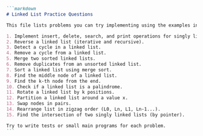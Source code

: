 ````markdown name=questions.md
```markdown
# Linked List Practice Questions

This file lists problems you can try implementing using the examples in this repo.

1. Implement insert, delete, search, and print operations for singly linked list.
2. Reverse a linked list (iterative and recursive).
3. Detect a cycle in a linked list.
4. Remove a cycle from a linked list.
5. Merge two sorted linked lists.
6. Remove duplicates from an unsorted linked list.
7. Sort a linked list using merge sort.
8. Find the middle node of a linked list.
9. Find the k-th node from the end.
10. Check if a linked list is a palindrome.
11. Rotate a linked list by k positions.
12. Partition a linked list around a value x.
13. Swap nodes in pairs.
14. Rearrange list in zigzag order (L0, Ln, L1, Ln-1...).
15. Find the intersection of two singly linked lists (by pointer).

Try to write tests or small main programs for each problem.
```
````